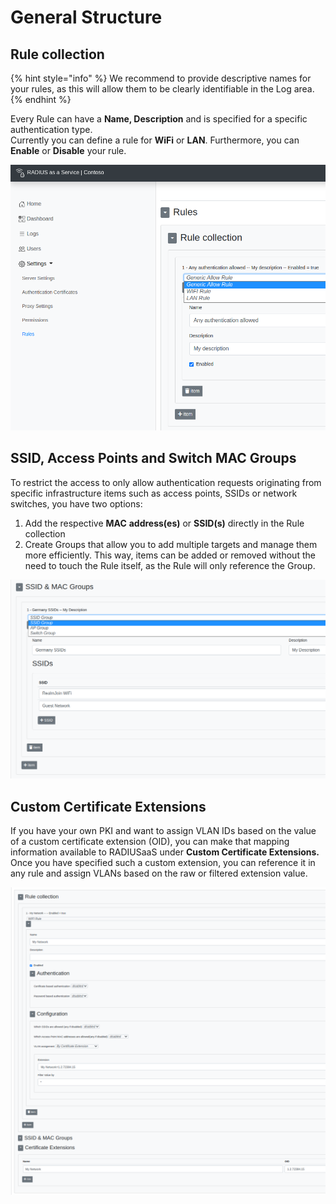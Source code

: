 # General Structure

## Rule collection

{% hint style="info" %}
We recommend to provide descriptive names for your rules, as this will allow them to be clearly identifiable in the Log area.
{% endhint %}

Every Rule can have a **Name, Description** and is specified for a specific authentication type.\
Currently you can define a rule for **WiFi** or **LAN**. Furthermore, you can **Enable** or **Disable** your rule.

![](<../../../.gitbook/assets/image (71).png>)

## SSID, Access Points and Switch MAC Groups

To restrict the access to only allow authentication requests originating from specific infrastructure items such as access points, SSIDs or network switches, you have two options:&#x20;

1. Add the respective **MAC** **address(es)** or **SSID(s)** directly in the Rule collection
2. Create Groups that allow you to add multiple targets and manage them more efficiently. This way, items can be added or removed without the need to touch the Rule itself, as the Rule will only reference the Group.&#x20;

![](<../../../.gitbook/assets/image (66) (1).png>)

## Custom Certificate Extensions

If you have your own PKI and want to assign VLAN IDs based on the value of a custom certificate extension (OID), you can make that mapping information available to RADIUSaaS under **Custom Certificate Extensions.** Once you have specified such a custom extension, you can reference it in any rule and assign VLANs based on the raw or filtered extension value.

![](<../../../.gitbook/assets/image (73) (1).png>)
